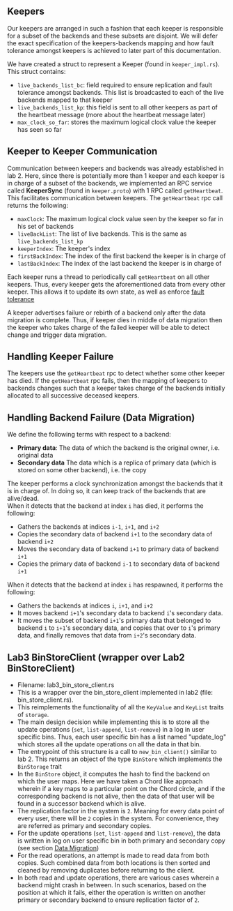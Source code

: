 ## Keepers
Our keepers are arranged in such a fashion that each keeper is responsible for a subset of the backends and these subsets are disjoint. We will defer the exact specification of the keepers-backends mapping and how fault tolerance amongst keepers is achieved to later part of this documentation.  

We have created a struct to represent a Keeper (found in `keeper_impl.rs`). This struct contains:
- `live_backends_list_bc`: field required to ensure replication and fault tolerance amongst backends. This list is broadcasted to each of the live backends mapped to that keeper
- `live_backends_list_kp`: this field is sent to all other keepers as part of the heartbeat message (more about the heartbeat message later)
- `max_clock_so_far`: stores the maximum logical clock value the keeper has seen so far

## Keeper to Keeper Communication
Communication between keepers and backends was already established in lab 2. Here, since there is potentially more than 1 keeper and each keeper is in charge of a subset of the backends, we implemented an RPC service called **KeeperSync** (found in `keeper.proto`) with 1 RPC called `getHeartbeat`. This facilitates communication between keepers. The `getHeartbeat` rpc call returns the following:
- `maxClock`: The maximum logical clock value seen by the keeper so far in his set of backends
- `liveBackList`: The list of live backends. This is the same as `live_backends_list_kp`
- `keeperIndex`: The keeper's index
- `firstBackIndex`: The index of the first backend the keeper is in charge of
- `lastBackIndex`: The index of the last backend the keeper is in charge of

Each keeper runs a thread to periodically call `getHeartbeat` on all other keepers. Thus, every keeper gets the aforementioned data from every other keeper. This allows it to update its own state, as well as enforce [fault tolerance](#fault-tolerance-amongst-keepers)

A keeper advertises failure or rebirth of a backend only after the data migration is complete. Thus, if keeper dies in middle of data migration then the keeper who takes charge of the failed keeper will be able to detect change and trigger data migration.
## Handling Keeper Failure
The keepers use the `getHeartbeat` rpc to detect whether some other keeper has died. If the `getHeartbeat` rpc fails, then the mapping of keepers to backends changes such that a keeper takes charge of the backends initially allocated to all successive deceased keepers.

## Handling Backend Failure (Data Migration)
We define the following terms with respect to a backend:
- **Primary data**: The data of which the backend is the original owner, i.e. original data
- **Secondary data** The data which is a replica of primary data (which is stored on some other backend), i.e. the copy

The keeper performs a clock synchronization amongst the backends that it is in charge of. In doing so, it can keep track of the backends that are alive/dead.  
When it detects that the backend at index `i` has died, it performs the following:
- Gathers the backends at indices `i-1`, `i+1`, and `i+2`
- Copies the secondary data of backend `i+1` to the secondary data of backend `i+2`
- Moves the secondary data of backend `i+1` to primary data of backend `i+1`
- Copies the primary data of backend `i-1` to secondary data of backend `i+1`

When it detects that the backend at index `i` has respawned, it performs the following:
- Gathers the backends at indices `i`, `i+1`, and `i+2`
- It moves backend `i+1`'s secondary data to backend `i`'s secondary data.
- It moves the subset of backend `i+1`'s primary data that belonged to backend `i` to `i+1`'s secondary data, and copies that over to `i`'s primary data, and finally removes that data from `i+2`'s secondary data.


## Lab3 BinStoreClient (wrapper over Lab2 BinStoreClient)
- Filename: lab3_bin_store_client.rs
- This is a wrapper over the bin_store_client implemented in lab2 (file: bin_store_client.rs).
- This reimplements the functionality of all the `KeyValue` and `KeyList` traits of `storage`.
- The main design decision while implementing this is to store all the update operations (`set`, `list-append`, `list-remove`) in a log in user specific bins. Thus, each user specific bin has a list named "update_log" which stores all the update operations on all the data in that bin.
- The entrypoint of this structure is a call to `new_bin_client()` similar to lab 2. This returns an object of the type `BinStore` which implements the `BinStorage` trait
- In the `BinStore` object, it computes the hash to find the backend on which the user maps. Here we have taken a Chord like approach wherein if a key maps to a particular point on the Chord circle, and if the corresponding backend is not alive, then the data of that user will be found in a successor backend which is alive.
- The replication factor in the system is `2`. Meaning for every data point of every user, there will be `2` copies in the system. For convenience, they are referred as primary and secondary copies.
- For the update operations (`set`, `list-append` and `list-remove`), the data is written in log on user specific bin in both primary and secondary copy (see section [Data Migration](#data-migration)) 
- For the read operations, an attempt is made to read data from both copies. Such combined data from both locations is then sorted and cleaned by removing duplicates before returning to the client.
- In both read and update operations, there are various cases wherein a backend might crash in between. In such scenarios, based on the position at which it fails, either the operation is written on another primary or secondary backend to ensure replication factor of `2`. 
